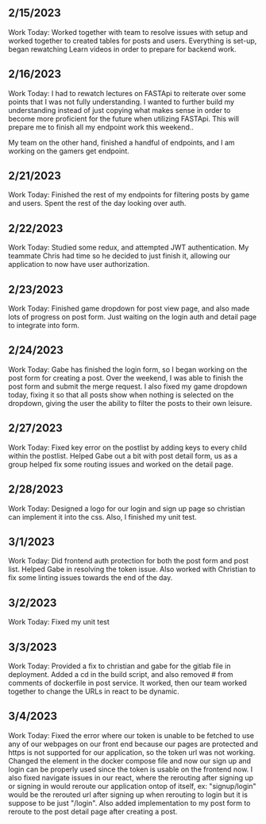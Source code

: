 ## 2/15/2023
Work Today:
Worked together with team to resolve issues with setup and worked together to created tables for posts and users. Everything is set-up, began rewatching Learn videos in order to prepare for backend work.

## 2/16/2023
Work Today:
I had to rewatch lectures on FASTApi to reiterate over some points that I was not fully understanding. I wanted to further build my understanding instead of just copying what makes sense in order to become more proficient for the future when utilizing FASTApi. This will prepare me to finish all my endpoint work this weekend..

My team on the other hand, finished a handful of endpoints, and I am working on the gamers get endpoint.

## 2/21/2023
Work Today: Finished the rest of my endpoints for filtering posts by game and users. Spent the rest of the day looking over auth.

## 2/22/2023
Work Today: Studied some redux, and attempted JWT authentication. My teammate Chris had time so he decided to just finish it, allowing our application to now have user authorization.

## 2/23/2023
Work Today: Finished game dropdown for post view page, and also made lots of progress on post form. Just waiting on the login auth and detail page to integrate into form.

## 2/24/2023
Work Today: Gabe has finished the login form, so I began working on the post form for creating a post. Over the weekend, I was able to finish the post form and submit the merge request. I also fixed my game dropdown today, fixing it so that all posts show when nothing is selected on the dropdown, giving the user the ability to filter the posts to their own leisure.

## 2/27/2023
Work Today: Fixed key error on the postlist by adding keys to every child within the postlist. Helped Gabe out a bit with post detail form, us as a group helped fix some routing issues and worked on the detail page.

## 2/28/2023
Work Today: Designed a logo for our login and sign up page so christian can implement it into the css. Also, I finished my unit test.

## 3/1/2023
Work Today: Did frontend auth protection for both the post form and post list. Helped Gabe in resolving the token issue. Also worked with Christian to fix some linting issues towards the end of the day.

## 3/2/2023
Work Today: Fixed my unit test

## 3/3/2023
Work Today: Provided a fix to christian and gabe for the gitlab file in deployment. Added a cd in the build script, and also removed # from comments of dockerfile in post service. It worked, then our team worked together to change the URLs in react to be dynamic.

## 3/4/2023
Work Today: Fixed the error where our token is unable to be fetched to use any of our webpages on our front end because our pages are protected and https is not supported for our application, so the token url was not working. Changed the element in the docker compose file and now our sign up and login can be properly used since the token is usable on the frontend now. I also fixed navigate issues in our react, where the rerouting after signing up or signing in would reroute our application ontop of itself, ex: "signup/login" would be the rerouted url after signing up when rerouting to login but it is suppose to be just "/login". Also added implementation to my post form to reroute to the post detail page after creating a post.
